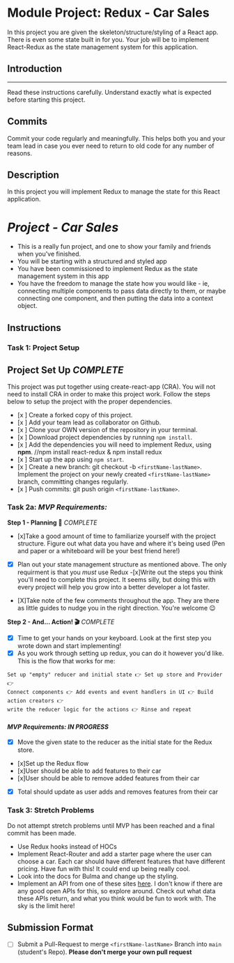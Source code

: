 # Module Project: Redux - Car Sales

In this project you are given the skeleton/structure/styling of a React app. There is even some state built in for you. Your job will be to implement React-Redux as the state management system for this application.

## Introduction

---

Read these instructions carefully. Understand exactly what is expected before starting this project.

## Commits

Commit your code regularly and meaningfully. This helps both you and your team lead in case you ever need to return to old code for any number of reasons.

## Description

In this project you will implement Redux to manage the state for this React application.

# _Project - Car Sales_

- This is a really fun project, and one to show your family and friends when you've finished.
- You will be starting with a structured and styled app
- You have been commissioned to implement Redux as the state management system in this app
- You have the freedom to manage the state how you would like - ie, connecting multiple components to pass data directly to them, or maybe connecting one component, and then putting the data into a context object.

## Instructions

### Task 1: Project Setup

## Project Set Up *COMPLETE*

This project was put together using create-react-app (CRA). You will not need to install CRA in order to make this project work. Follow the steps below to setup the project with the proper dependencies.

- [x ] Create a forked copy of this project.
- [x ] Add your team lead as collaborator on Github.
- [x ] Clone your OWN version of the repository in your terminal.
- [x ] Download project dependencies by running `npm install`. 
- [x ] Add the dependencies you will need to implement Redux, using **npm**. //npm install react-redux & npm install redux
- [x ] Start up the app using `npm start`.
- [x ] Create a new branch: git checkout -b `<firstName-lastName>`.
      Implement the project on your newly created `<firstName-lastName>` branch, committing changes regularly.
- [x ] Push commits: git push origin `<firstName-lastName>`.

### Task 2a:  _MVP Requirements:_

**Step 1 - Planning 📝** *COMPLETE*

- [x]Take a good amount of time to familiarize yourself with the project structure. Figure out what data you have and where it's being used (Pen and paper or a whiteboard will be your best friend here!)
-[x] Plan out your state management structure as mentioned above. The only requirment is that you _must_ use Redux
-[x]Write out the steps you think you'll need to complete this project. It seems silly, but doing this with every project will help you grow into a better developer a lot faster.
- [X]Take note of the few comments throughout the app. They are there as little guides to nudge you in the right direction. You're welcome 😉

**Step 2 - And... Action! 🎬** *COMPLETE*

-[X] Time to get your hands on your keyboard. Look at the first step you wrote down and start implementing!
-[X] As you work through setting up redux, you can do it however you'd like. This is the flow that works for me:

```text
Set up "empty" reducer and initial state 👉 Set up store and Provider 👉
Connect components 👉 Add events and event handlers in UI 👉 Build action creators 👉
write the reducer logic for the actions 👉 Rinse and repeat
```

#### _MVP Requirements:_ *IN PROGRESS*

-[x] Move the given state to the reducer as the initial state for the Redux store.
- [x]Set up the Redux flow
- [x]User should be able to add features to their car
- [x]User should be able to remove added features from their car
-[x] Total should update as user adds and removes features from their car

### Task 3: Stretch Problems

Do not attempt stretch problems until MVP has been reached and a final commit has been made.

- Use Redux hooks instead of HOCs
- Implement React-Router and add a starter page where the user can choose a car. Each car should have different features that have different pricing. Have fun with this! It could end up being really cool.
- Look into the docs for Bulma and change up the styling.
- Implement an API from one of these sites [here](https://www.google.com/search?q=car+sales+api&rlz=1C5CHFA_enUS809US809&oq=car+sales+api&aqs=chrome..69i57j0l5.3580j0j1&sourceid=chrome&ie=UTF-8). I don't know if there are any good open APIs for this, so explore around. Check out what data these APIs return, and what you think would be fun to work with. The sky is the limit here!

## Submission Format
* [ ] Submit a Pull-Request to merge `<firstName-lastName>` Branch into `main` (student's  Repo). **Please don't merge your own pull request**

